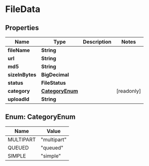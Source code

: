 

# FileData


## Properties

Name | Type | Description | Notes
------------ | ------------- | ------------- | -------------
**fileName** | **String** |  | 
**url** | **String** |  | 
**md5** | **String** |  | 
**sizeInBytes** | **BigDecimal** |  | 
**status** | **FileStatus** |  | 
**category** | [**CategoryEnum**](#CategoryEnum) |  |  [readonly]
**uploadId** | **String** |  | 



## Enum: CategoryEnum

Name | Value
---- | -----
MULTIPART | &quot;multipart&quot;
QUEUED | &quot;queued&quot;
SIMPLE | &quot;simple&quot;



